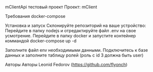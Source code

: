 mClientApi тестовый проект
Проект: mClient


Требования docker-compose

Установка и запуск Склонируйте репозиторий на ваше устройство: Перейдите в папку nodejs и отредактируйте файл .env на свое усмотрение. Перейдите в папку docker и запустите контейнер коммандой docker-compose up -d

Заполните файл env необходимыми данными.
Подключитесь к базе данных и заполните таблицу ролей (роль с id 3 должна быть user)

Авторы
Авторы Leonid Fedorov (https://github.com/flyonch)
